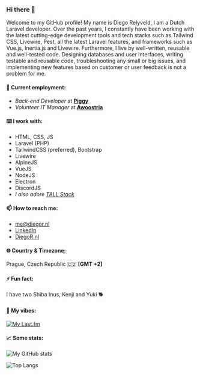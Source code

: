### Hi there 👋
Welcome to my GitHub profile! My name is Diego Relyveld, I am a Dutch Laravel developer. Over the past years, I constantly have been working with the latest cutting-edge development tools and tech stacks such as Tailwind CSS, Livewire, Pest, all the latest Laravel features, and frameworks such as Vue.js, Inertia.js and Livewire. Furthermore, I live by well-written, reusable and well-tested code. Designing databases and user interfaces, writing testable and reusable code, troubleshooting any small or big issues, and implementing new features based on customer or user feedback is not a problem for me.

#### 💼 Current employment:
- *Back-end Developer* at [**Piggy**](https://www.piggy.eu/)
- *Volunteer IT Manager* at [**Awoostria**](https://awoostria.eu)

#### ⌨️ I work with:
- HTML, CSS, JS
- Laravel (PHP)
- TailwindCSS (preferred), Bootstrap
- Livewire
- AlpineJS
- VueJS
- NodeJS
- Electron
- DiscordJS
- *I also adore [TALL Stack](https://tallstack.dev/)*

#### 📫 How to reach me:
- [me@diegor.nl](mailto:me@diegor.nl)
- [LinkedIn](https://www.linkedin.com/in/diego-relyveld)
- [DiegoR.nl](https://diegor.nl)

#### 🌐 Country & Timezone:
Prague, Czech Republic 🇨🇿 **[GMT +2]**

#### ⚡ Fun fact:
I have two Shiba Inus, Kenji and Yuki 🐕

#### 🎵 My vibes:
[![My Last.fm](https://lastfm-recently-played.vercel.app/api?user=iDiegoNL)](https://www.last.fm/user/iDiegoNL)

#### 📈 Some stats:

![My GitHub stats](https://github-readme-stats.vercel.app/api?username=iDiegoNL&count_private=true)

![Top Langs](https://github-readme-stats.vercel.app/api/top-langs/?username=iDiegoNL&layout=compact)
